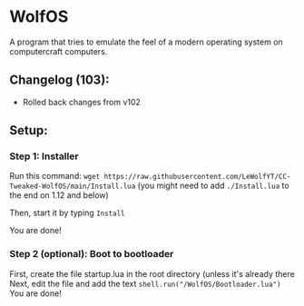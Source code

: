 # WolfOS
A program that tries to emulate the feel of a modern operating system on computercraft computers.

## Changelog (103):
- Rolled back changes from v102

## Setup:
### Step 1: Installer
Run this command: `wget https://raw.githubusercontent.com/LeWolfYT/CC-Tweaked-WolfOS/main/Install.lua` (you might need to add `./Install.lua` to the end on 1.12 and below)

Then, start it by typing `Install`

You are done!

### Step 2 (optional): Boot to bootloader
First, create the file startup.lua in the root directory (unless it's already there
Next, edit the file and add the text `shell.run("/WolfOS/Bootloader.lua")`
You are done!
